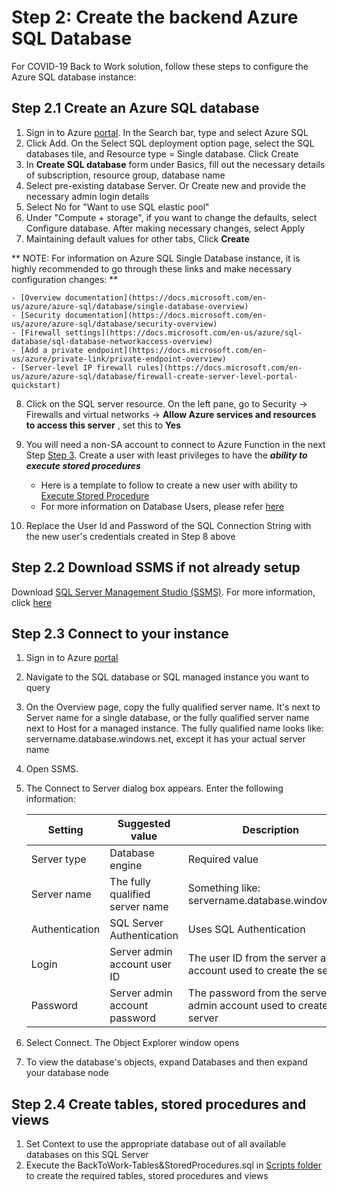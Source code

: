 # Step 2: Create the backend Azure SQL Database

For COVID-19 Back to Work solution, follow these steps to configure the Azure SQL database instance:

## Step 2.1 Create an Azure SQL database

1. Sign in to Azure [portal](https://portal.azure.com/). In the Search bar, type and select Azure SQL 
2. Click Add. On the Select SQL deployment option page, select the SQL databases tile, and Resource type = Single database. Click Create
3. In **Create SQL database** form under Basics, fill out the necessary details of subscription, resource group, database name 
4. Select pre-existing database Server. Or Create new and provide the necessary admin login details
5. Select No for "Want to use SQL elastic pool"
6. Under "Compute + storage", if you want to change the defaults, select Configure database.  After making necessary changes, select Apply	
7. Maintaining default values for other tabs, Click **Create**

** NOTE: For information on Azure SQL Single Database instance, it is highly recommended to go through these links and make necessary configuration changes: **
	
	- [Overview documentation](https://docs.microsoft.com/en-us/azure/azure-sql/database/single-database-overview)
	- [Security documentation](https://docs.microsoft.com/en-us/azure/azure-sql/database/security-overview)
	- [Firewall settings](https://docs.microsoft.com/en-us/azure/sql-database/sql-database-networkaccess-overview) 
	- [Add a private endpoint](https://docs.microsoft.com/en-us/azure/private-link/private-endpoint-overview)
	- [Server-level IP firewall rules](https://docs.microsoft.com/en-us/azure/azure-sql/database/firewall-create-server-level-portal-quickstart)

8. Click on the SQL server resource. On the left pane, go to Security -> Firewalls and virtual networks -> **Allow Azure services and resources to access this server** , set this to **Yes**

9. You will need a non-SA account to connect to Azure Function in the next Step [Step 3](https://github.com/microsoft/covid19-BackToWork/blob/master/WebchatChannel/3-DataConnection-AzureFunction.md). Create a user with least privileges to have the ***ability to execute stored procedures***  
	- Here is a template to follow to create a new user with ability to [Execute Stored Procedure](https://github.com/microsoft/covid19-BackToWork/blob/master/WebchatChannel/ExecuteStoredProc-SQLUserTemplate.md)
	- For more information on Database Users, please refer [here](https://docs.microsoft.com/en-us/sql/t-sql/statements/create-user-transact-sql?view=sql-server-ver15)
	
10. Replace the User Id and Password of the SQL Connection String with the new user's credentials created in Step 8 above

## Step 2.2 Download SSMS if not already setup

Download [SQL Server Management Studio (SSMS)](https://aka.ms/ssmsfullsetup). For more information, click [ here](https://docs.microsoft.com/en-us/sql/ssms/download-sql-server-management-studio-ssms?view=sql-server-ver15)

## Step 2.3 Connect to your instance

1. Sign in to Azure [portal](https://portal.azure.com/)
2. Navigate to the SQL database or SQL managed instance you want to query
3. On the Overview page, copy the fully qualified server name. It's next to Server name for a single database, or the fully qualified server name next to Host for a managed instance. The fully qualified name looks like: servername.database.windows.net, except it has your actual server name
4. Open SSMS.
5. The Connect to Server dialog box appears. Enter the following information:
   
    | Setting        | Suggested value                 | Description                                                           |
    |----------------|---------------------------------|-----------------------------------------------------------------------|
    | Server type    | Database engine                 | Required value                                                       |
    | Server name    | The fully qualified server name | Something like: servername.database.windows.net                      |
    | Authentication | SQL Server Authentication       | Uses SQL Authentication                                              |
    | Login          | Server admin account user ID    | The user ID from the server admin account used to create the server  |
    | Password       | Server admin account password   | The password from the server admin account used to create the server |
6. Select Connect. The Object Explorer window opens
7. To view the database's objects, expand Databases and then expand your database node

## Step 2.4 Create tables, stored procedures and views

1. Set Context to use the appropriate database out of all available databases on this SQL Server
2. Execute the BackToWork-Tables&StoredProcedures.sql in [Scripts folder](https://github.com/microsoft/covid19-BackToWork/tree/master/Scripts) to create the required tables, stored procedures and views


